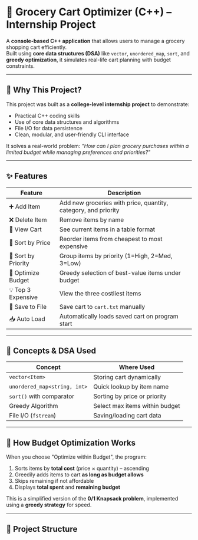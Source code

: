 # 🛒 Grocery Cart Optimizer (C++) – Internship Project

A **console-based C++ application** that allows users to manage a grocery shopping cart efficiently.  
Built using **core data structures (DSA)** like `vector`, `unordered_map`, `sort`, and **greedy optimization**, it simulates real-life cart planning with budget constraints.

---

## 🚀 Why This Project?

This project was built as a **college-level internship project** to demonstrate:
- Practical C++ coding skills
- Use of core data structures and algorithms
- File I/O for data persistence
- Clean, modular, and user-friendly CLI interface

It solves a real-world problem: _"How can I plan grocery purchases within a limited budget while managing preferences and priorities?"_

---

## ✨ Features

| Feature | Description |
|--------|-------------|
| ➕ Add Item | Add new groceries with price, quantity, category, and priority |
| ❌ Delete Item | Remove items by name |
| 📃 View Cart | See current items in a table format |
| 💸 Sort by Price | Reorder items from cheapest to most expensive |
| 🚨 Sort by Priority | Group items by priority (1=High, 2=Med, 3=Low) |
| 🎯 Optimize Budget | Greedy selection of best-value items under budget |
| 💡 Top 3 Expensive | View the three costliest items |
| 💾 Save to File | Save cart to `cart.txt` manually |
| 📥 Auto Load | Automatically loads saved cart on program start |

---

## 🧠 Concepts & DSA Used

| Concept | Where Used |
|--------|-------------|
| `vector<Item>` | Storing cart dynamically |
| `unordered_map<string, int>` | Quick lookup by item name |
| `sort()` with comparator | Sorting by price or priority |
| Greedy Algorithm | Select max items within budget |
| File I/O (`fstream`) | Saving/loading cart data |

---

## 🧮 How Budget Optimization Works

When you choose "Optimize within Budget", the program:

1. Sorts items by **total cost** (price × quantity) – ascending  
2. Greedily adds items to cart **as long as budget allows**  
3. Skips remaining if not affordable  
4. Displays **total spent** and **remaining budget**

This is a simplified version of the **0/1 Knapsack problem**, implemented using a **greedy strategy** for speed.

---

## 📁 Project Structure

